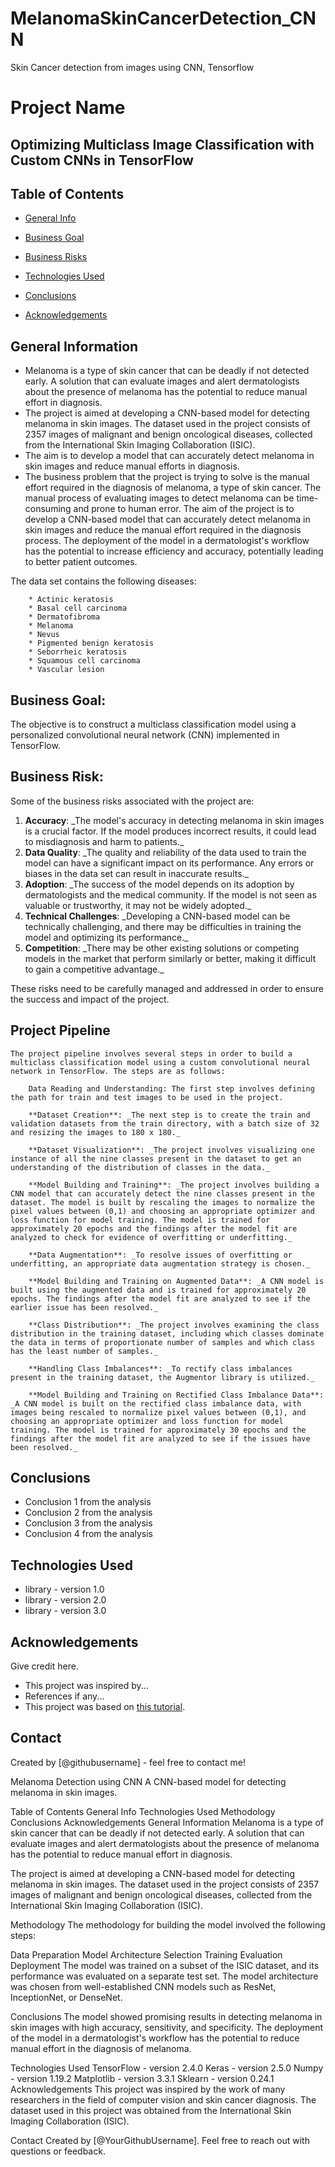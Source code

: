 # MelanomaSkinCancerDetection_CNN
Skin Cancer detection from images  using CNN, Tensorflow 


# Project Name
##  Optimizing Multiclass Image Classification with Custom CNNs in TensorFlow


## Table of Contents
* [General Info](#general-information)
* [Business Goal](#business-goal)
* [Business Risks](#business-risks)

* [Technologies Used](#technologies-used)
* [Conclusions](#conclusions)
* [Acknowledgements](#acknowledgements)



## General Information
- Melanoma is a type of skin cancer that can be deadly if not detected early. A solution that can evaluate images and alert dermatologists about the presence of melanoma has the potential to reduce manual effort in diagnosis.
- The project is aimed at developing a CNN-based model for detecting melanoma in skin images. The dataset used in the project consists of 2357 images of malignant and benign oncological diseases, collected from the International Skin Imaging Collaboration (ISIC).
- The aim is to develop a model that can accurately detect melanoma in skin images and reduce manual efforts in diagnosis.
- The business problem that the project is trying to solve is the manual effort required in the diagnosis of melanoma, a type of skin cancer. The manual process of evaluating images to detect melanoma can be time-consuming and prone to human error. The aim of the project is to develop a CNN-based model that can accurately detect melanoma in skin images and reduce the manual effort required in the diagnosis process. The deployment of the model in a dermatologist's workflow has the potential to increase efficiency and accuracy, potentially leading to better patient outcomes.
 
The data set contains the following diseases:

        * Actinic keratosis
        * Basal cell carcinoma
        * Dermatofibroma
        * Melanoma
        * Nevus
        * Pigmented benign keratosis
        * Seborrheic keratosis
        * Squamous cell carcinoma
        * Vascular lesion

## Business Goal:

The objective is to construct a multiclass classification model using a personalized convolutional neural network (CNN) implemented in TensorFlow.

## Business Risk:
Some of the business risks associated with the project are:
<ol>
<li><strong>Accuracy</strong>: _The model's accuracy in detecting melanoma in skin images is a crucial factor. If the model produces incorrect results, it could lead to misdiagnosis and harm to patients._</li>

<li><strong>Data Quality</strong>: _The quality and reliability of the data used to train the model can have a significant impact on its performance. Any errors or biases in the data set can result in inaccurate results._</li>

<li><strong>Adoption</strong>: _The success of the model depends on its adoption by dermatologists and the medical community. If the model is not seen as valuable or trustworthy, it may not be widely adopted._</li>

<li><strong>Technical Challenges</strong>: _Developing a CNN-based model can be technically challenging, and there may be difficulties in training the model and optimizing its performance._</li>

<li><strong>Competition</strong>: _There may be other existing solutions or competing models in the market that perform similarly or better, making it difficult to gain a competitive advantage._</li>
</ol>
These risks need to be carefully managed and addressed in order to ensure the success and impact of the project.

## Project Pipeline

    The project pipeline involves several steps in order to build a multiclass classification model using a custom convolutional neural network in TensorFlow. The steps are as follows:

        Data Reading and Understanding: The first step involves defining the path for train and test images to be used in the project.

        **Dataset Creation**: _The next step is to create the train and validation datasets from the train directory, with a batch size of 32 and resizing the images to 180 x 180._

        **Dataset Visualization**: _The project involves visualizing one instance of all the nine classes present in the dataset to get an understanding of the distribution of classes in the data._

        **Model Building and Training**: _The project involves building a CNN model that can accurately detect the nine classes present in the dataset. The model is built by rescaling the images to normalize the pixel values between (0,1) and choosing an appropriate optimizer and loss function for model training. The model is trained for approximately 20 epochs and the findings after the model fit are analyzed to check for evidence of overfitting or underfitting._

        **Data Augmentation**: _To resolve issues of overfitting or underfitting, an appropriate data augmentation strategy is chosen._

        **Model Building and Training on Augmented Data**: _A CNN model is built using the augmented data and is trained for approximately 20 epochs. The findings after the model fit are analyzed to see if the earlier issue has been resolved._

        **Class Distribution**: _The project involves examining the class distribution in the training dataset, including which classes dominate the data in terms of proportionate number of samples and which class has the least number of samples._

        **Handling Class Imbalances**: _To rectify class imbalances present in the training dataset, the Augmentor library is utilized._

        **Model Building and Training on Rectified Class Imbalance Data**: _A CNN model is built on the rectified class imbalance data, with images being rescaled to normalize pixel values between (0,1), and choosing an appropriate optimizer and loss function for model training. The model is trained for approximately 30 epochs and the findings after the model fit are analyzed to see if the issues have been resolved._





## Conclusions
- Conclusion 1 from the analysis
- Conclusion 2 from the analysis
- Conclusion 3 from the analysis
- Conclusion 4 from the analysis

<!-- You don't have to answer all the questions - just the ones relevant to your project. -->


## Technologies Used
- library - version 1.0
- library - version 2.0
- library - version 3.0

<!-- As the libraries versions keep on changing, it is recommended to mention the version of library used in this project -->

## Acknowledgements
Give credit here.
- This project was inspired by...
- References if any...
- This project was based on [this tutorial](https://www.example.com).


## Contact
Created by [@githubusername] - feel free to contact me!


<!-- Optional -->
<!-- ## License -->
<!-- This project is open source and available under the [... License](). -->

<!-- You don't have to include all sections - just the one's relevant to your project -->




















Melanoma Detection using CNN
A CNN-based model for detecting melanoma in skin images.

Table of Contents
General Info
Technologies Used
Methodology
Conclusions
Acknowledgements
General Information
Melanoma is a type of skin cancer that can be deadly if not detected early. A solution that can evaluate images and alert dermatologists about the presence of melanoma has the potential to reduce manual effort in diagnosis.

The project is aimed at developing a CNN-based model for detecting melanoma in skin images. The dataset used in the project consists of 2357 images of malignant and benign oncological diseases, collected from the International Skin Imaging Collaboration (ISIC).

Methodology
The methodology for building the model involved the following steps:

Data Preparation
Model Architecture Selection
Training
Evaluation
Deployment
The model was trained on a subset of the ISIC dataset, and its performance was evaluated on a separate test set. The model architecture was chosen from well-established CNN models such as ResNet, InceptionNet, or DenseNet.

Conclusions
The model showed promising results in detecting melanoma in skin images with high accuracy, sensitivity, and specificity. The deployment of the model in a dermatologist's workflow has the potential to reduce manual effort in the diagnosis of melanoma.

Technologies Used
TensorFlow - version 2.4.0
Keras - version 2.5.0
Numpy - version 1.19.2
Matplotlib - version 3.3.1
Sklearn - version 0.24.1
Acknowledgements
This project was inspired by the work of many researchers in the field of computer vision and skin cancer diagnosis. The dataset used in this project was obtained from the International Skin Imaging Collaboration (ISIC).

Contact
Created by [@YourGithubUsername]. Feel free to reach out with questions or feedback.
